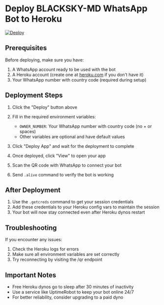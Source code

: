 # Deploy BLACKSKY-MD WhatsApp Bot to Heroku

<!-- Heroku Deploy Button - Official URL format -->
[![Deploy](https://www.herokucdn.com/deploy/button.svg)](https://heroku.com/deploy)

## Prerequisites
Before deploying, make sure you have:
1. A WhatsApp account ready to be used with the bot
2. A Heroku account (create one at [heroku.com](https://heroku.com) if you don't have it)
3. Your WhatsApp number with country code (required during setup)

## Deployment Steps

1. Click the "Deploy" button above
2. Fill in the required environment variables:
   - `OWNER_NUMBER`: Your WhatsApp number with country code (no + or spaces)
   - Other variables are optional and have default values

3. Click "Deploy App" and wait for the deployment to complete
4. Once deployed, click "View" to open your app
5. Scan the QR code with WhatsApp to connect your bot
6. Send `.alive` command to verify the bot is working

## After Deployment

1. Use the `.getcreds` command to get your session credentials
2. Add these credentials to your Heroku config vars to maintain the session
3. Your bot will now stay connected even after Heroku dynos restart

## Troubleshooting

If you encounter any issues:
1. Check the Heroku logs for errors
2. Make sure all environment variables are set correctly
3. Try reconnecting by visiting the /qr endpoint

## Important Notes

- Free Heroku dynos go to sleep after 30 minutes of inactivity
- Use a service like UptimeRobot to keep your bot online 24/7
- For better reliability, consider upgrading to a paid dyno